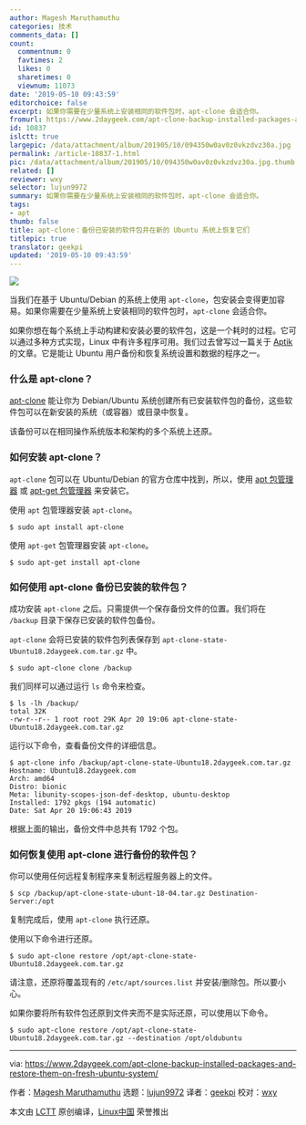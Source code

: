 ```yaml
---
author: Magesh Maruthamuthu
categories: 技术
comments_data: []
count:
  commentnum: 0
  favtimes: 2
  likes: 0
  sharetimes: 0
  viewnum: 11073
date: '2019-05-10 09:43:59'
editorchoice: false
excerpt: 如果你需要在少量系统上安装相同的软件包时，apt-clone 会适合你。
fromurl: https://www.2daygeek.com/apt-clone-backup-installed-packages-and-restore-them-on-fresh-ubuntu-system/
id: 10837
islctt: true
largepic: /data/attachment/album/201905/10/094350w0av0z0vkzdvz30a.jpg
permalink: /article-10837-1.html
pic: /data/attachment/album/201905/10/094350w0av0z0vkzdvz30a.jpg.thumb.jpg
related: []
reviewer: wxy
selector: lujun9972
summary: 如果你需要在少量系统上安装相同的软件包时，apt-clone 会适合你。
tags:
- apt
thumb: false
title: apt-clone：备份已安装的软件包并在新的 Ubuntu 系统上恢复它们
titlepic: true
translator: geekpi
updated: '2019-05-10 09:43:59'
---
```


![](/data/attachment/album/201905/10/094350w0av0z0vkzdvz30a.jpg)


当我们在基于 Ubuntu/Debian 的系统上使用 `apt-clone`，包安装会变得更加容易。如果你需要在少量系统上安装相同的软件包时，`apt-clone` 会适合你。


如果你想在每个系统上手动构建和安装必要的软件包，这是一个耗时的过程。它可以通过多种方式实现，Linux 中有许多程序可用。我们过去曾写过一篇关于 [Aptik](https://www.2daygeek.com/aptik-backup-restore-ppas-installed-apps-users-data/) 的文章。它是能让 Ubuntu 用户备份和恢复系统设置和数据的程序之一。


### 什么是 apt-clone？


[apt-clone](https://github.com/mvo5/apt-clone) 能让你为 Debian/Ubuntu 系统创建所有已安装软件包的备份，这些软件包可以在新安装的系统（或容器）或目录中恢复。


该备份可以在相同操作系统版本和架构的多个系统上还原。


### 如何安装 apt-clone？


`apt-clone` 包可以在 Ubuntu/Debian 的官方仓库中找到，所以，使用 [apt 包管理器](https://www.2daygeek.com/apt-command-examples-manage-packages-debian-ubuntu-systems/) 或 [apt-get 包管理器](https://www.2daygeek.com/apt-get-apt-cache-command-examples-manage-packages-debian-ubuntu-systems/) 来安装它。


使用 `apt` 包管理器安装 `apt-clone`。



```
$ sudo apt install apt-clone
```

使用 `apt-get` 包管理器安装 `apt-clone`。



```
$ sudo apt-get install apt-clone
```

### 如何使用 apt-clone 备份已安装的软件包？


成功安装 `apt-clone` 之后。只需提供一个保存备份文件的位置。我们将在 `/backup` 目录下保存已安装的软件包备份。


`apt-clone` 会将已安装的软件包列表保存到 `apt-clone-state-Ubuntu18.2daygeek.com.tar.gz` 中。



```
$ sudo apt-clone clone /backup
```

我们同样可以通过运行 `ls` 命令来检查。



```
$ ls -lh /backup/
total 32K
-rw-r--r-- 1 root root 29K Apr 20 19:06 apt-clone-state-Ubuntu18.2daygeek.com.tar.gz
```

运行以下命令，查看备份文件的详细信息。



```
$ apt-clone info /backup/apt-clone-state-Ubuntu18.2daygeek.com.tar.gz
Hostname: Ubuntu18.2daygeek.com
Arch: amd64
Distro: bionic
Meta: libunity-scopes-json-def-desktop, ubuntu-desktop
Installed: 1792 pkgs (194 automatic)
Date: Sat Apr 20 19:06:43 2019
```

根据上面的输出，备份文件中总共有 1792 个包。


### 如何恢复使用 apt-clone 进行备份的软件包？


你可以使用任何远程复制程序来复制远程服务器上的文件。



```
$ scp /backup/apt-clone-state-ubunt-18-04.tar.gz Destination-Server:/opt
```

复制完成后，使用 `apt-clone` 执行还原。


使用以下命令进行还原。



```
$ sudo apt-clone restore /opt/apt-clone-state-Ubuntu18.2daygeek.com.tar.gz
```

请注意，还原将覆盖现有的 `/etc/apt/sources.list` 并安装/删除包。所以要小心。


如果你要将所有软件包还原到文件夹而不是实际还原，可以使用以下命令。



```
$ sudo apt-clone restore /opt/apt-clone-state-Ubuntu18.2daygeek.com.tar.gz --destination /opt/oldubuntu
```



---


via: <https://www.2daygeek.com/apt-clone-backup-installed-packages-and-restore-them-on-fresh-ubuntu-system/>


作者：[Magesh Maruthamuthu](https://www.2daygeek.com/author/magesh/) 选题：[lujun9972](https://github.com/lujun9972) 译者：[geekpi](https://github.com/geekpi) 校对：[wxy](https://github.com/wxy)


本文由 [LCTT](https://github.com/LCTT/TranslateProject) 原创编译，[Linux中国](https://linux.cn/) 荣誉推出